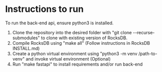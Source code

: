 # Instructions to run
 
To run the back-end api, ensure python3 is installed.
1. Clone the repository into the desired folder with "git clone --recurse-submodules" to clone with existing version of RocksDB.
2. Compile RocksDB using "make all" (Follow instructions in RocksDB INSTALL.md)
3. Create a python virtual environment using "python3 -m venv /path-to-venv" and invoke virtual environment (Optional)
4. Run "make fastapi" to install requirements and/or run back-end
